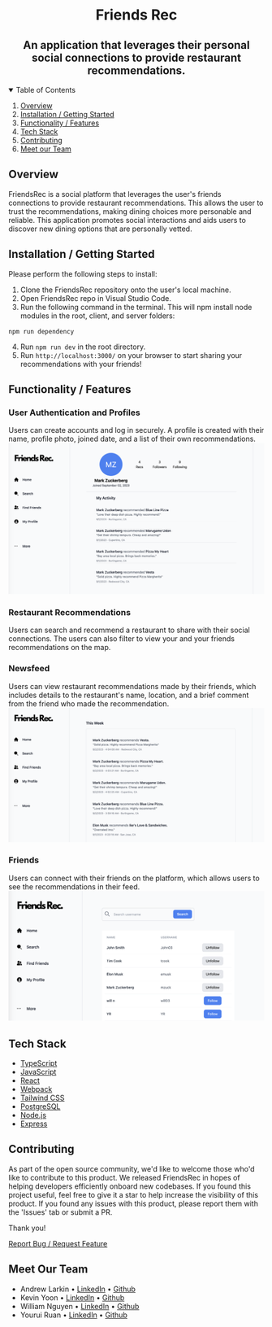 <p align="center">
  <h1 align="center"><b>Friends Rec</b></h1>
</p>
<h2 align="center">
  An application that leverages their personal social connections to provide restaurant recommendations.
</h2>
  
<!-- TABLE OF CONTENTS -->
<details open="open">
  <summary>Table of Contents</summary>
  <ol>
    <li><a href="#overview">Overview</a></li>
    <li><a href="#installation--getting-started">Installation / Getting Started</a></li>
    <li><a href="#functionality">Functionality / Features</a></li>
    <li><a href="#tech-stack">Tech Stack</a></li>
    <li><a href="#contributing">Contributing</a></li>
    <li><a href="#meet-our-team">Meet our Team</a></li>
  </ol>
</details>

## <b>Overview</b>

<p align="left">
FriendsRec is a social platform that leverages the user's friends connections to provide restaurant recommendations. This allows the user to trust the recommendations, making dining choices more personable and reliable. This application promotes social interactions and aids users to discover new dining options that are personally vetted.
</p>

## <b>Installation / Getting Started</b>

Please perform the following steps to install:

1. Clone the FriendsRec repository onto the user's local machine.
2. Open FriendsRec repo in Visual Studio Code.
3. Run the following command in the terminal. This will npm install node modules in the root, client, and server folders:

```
npm run dependency
```

4. Run `npm run dev` in the root directory.
5. Run `http://localhost:3000/` on your browser to start sharing your recommendations with your friends!

## <b>Functionality / Features</b>

### User Authentication and Profiles

Users can create accounts and log in securely. A profile is created with their name, profile photo, joined date, and a list of their own recommendations.
![My Profile](client/public/images/Profile.png)

### Restaurant Recommendations

Users can search and recommend a restaurant to share with their social connections. The users can also filter to view your and your friends recommendations on the map.

### Newsfeed

Users can view restaurant recommendations made by their friends, which includes details to the restaurant's name, location, and a brief comment from the friend who made the recommendation.
![My Newsfeed](client/public/images/Newsfeed.png)

### Friends

Users can connect with their friends on the platform, which allows users to see the recommendations in their feed.
![My Friends](client/public/images/Friends.png)

## <b>Tech Stack</b>

- [TypeScript](https://www.typescriptlang.org/)
- [JavaScript](https://www.javascript.com/)
- [React](https://react.dev/)
- [Webpack](https://webpack.js.org/)
- [Tailwind CSS](https://tailwindui.com/)
- [PostgreSQL](https://www.postgresql.org/)
- [Node.js](https://nodejs.org)
- [Express](https://expressjs.com/)

## <b>Contributing</b>

As part of the open source community, we'd like to welcome those who'd like to contribute to this product. We released FriendsRec in hopes of helping developers efficiently onboard new codebases. If you found this project useful, feel free to give it a star to help increase the visibility of this product. If you found any issues with this product, please report them with the 'Issues' tab or submit a PR.

Thank you!

  <p align="left">
      <a href="https://github.com/FriendsRecCollaborative/FriendsRec/issues">Report Bug / Request Feature</a>
  </p>

## <b>Meet Our Team</b>

- Andrew Larkin • [LinkedIn](https://www.linkedin.com/in/larkinaj/) • [Github](https://github.com/larkinaj)
- Kevin Yoon • [LinkedIn](https://www.linkedin.com/in/kevinjyoon/) • [Github](https://github.com/kyoon0)
- William Nguyen • [LinkedIn](https://www.linkedin.com/in/william-nguyen202103/) • [Github](https://github.com/wnguye03)
- Yourui Ruan • [LinkedIn](https://www.linkedin.com/in/youruir/) • [Github](https://github.com/YouruiR)
